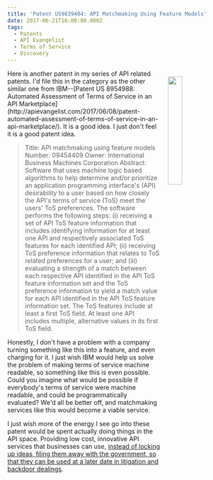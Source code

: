 ```yaml
---
title: 'Patent US9639404: API Matchmaking Using Feature Models'
date: 2017-06-21T16:00:00.000Z
tags:
  - Patents
  - API Evangelist
  - Terms of Service
  - Discovery
---
```


<p><img src="http://kinlane-productions2.s3.amazonaws.com/api-evangelist-site/company/logos/uspto.png" align="right" width="25%" style="padding: 15px;" /></p>Here is another patent in my series of API related patents. I'd file this in the category as the other similar one from IBM--[Patent US 8954988: Automated Assessment of Terms of Service in an API Marketplace](http://apievangelist.com/2017/06/08/patent-automated-assessment-of-terms-of-service-in-an-api-marketplace/). It is a good idea. I just don't feel it is a good patent idea. 

> Title: API matchmaking using feature models
> Number: 09454409
> Owner: International Business Machines Corporation
> Abstract: Software that uses machine logic based algorithms to help determine and/or prioritize an application programming interface's (API) desirability to a user based on how closely the API's terms of service (ToS) meet the users' ToS preferences. The software performs the following steps: (i) receiving a set of API ToS feature information that includes identifying information for at least one API and respectively associated ToS features for each identified API; (ii) receiving ToS preference information that relates to ToS related preferences for a user; and (iii) evaluating a strength of a match between each respective API identified in the API ToS feature information set and the ToS preference information to yield a match value for each API identified in the API ToS feature information set. The ToS features include at least a first ToS field. At least one API includes multiple, alternative values in its first ToS field.

Honestly, I don't have a problem with a company turning something like this into a feature, and even charging for it. I just wish IBM would help us solve the problem of making terms of service machine readable, so something like this is even possible. Could you imagine what would be possible if everybody's terms of service were machine readable, and could be programmatically evaluated? We'd all be better off, and matchmaking services like this would become a viable service.

I just wish more of the energy I see go into these patent would be spent actually doing things in the API space. Providing low cost, innovative API services that businesses can use, [instead of locking up ideas, filing them away with the government, so that they can be used at a later date in litigation and backdoor dealings](http://apievangelist.com/2017/06/19/the-six-dimensions-of-api-patents-I-dwell-on/).